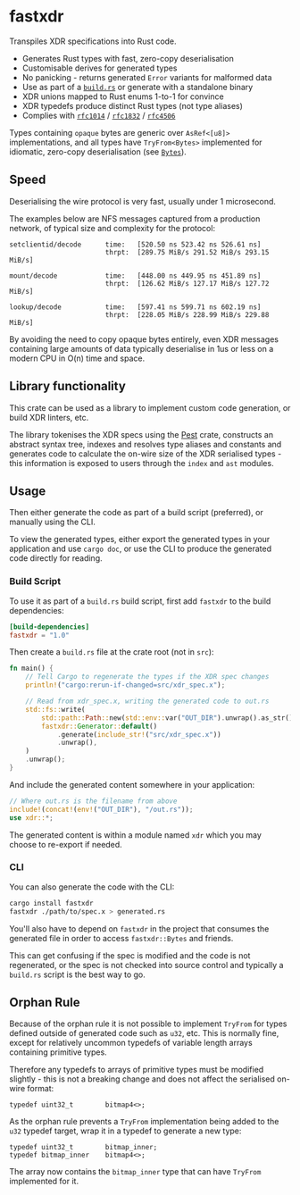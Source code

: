 # fastxdr

Transpiles XDR specifications into Rust code.

* Generates Rust types with fast, zero-copy deserialisation
* Customisable derives for generated types
* No panicking - returns generated `Error` variants for malformed data
* Use as part of a [`build.rs`] or generate with a standalone binary
* XDR unions mapped to Rust enums 1-to-1 for convince
* XDR typedefs produce distinct Rust types (not type aliases)
* Complies with [`rfc1014`] / [`rfc1832`] / [`rfc4506`] 

Types containing `opaque` bytes are generic over `AsRef<[u8]>` implementations,
and all types have `TryFrom<Bytes>` implemented for idiomatic, zero-copy
deserialisation (see [`Bytes`]). 

## Speed

Deserialising the wire protocol is very fast, usually under 1 microsecond. 

The examples below are NFS messages captured from a production network, of
typical size and complexity for the protocol:

```
setclientid/decode      time:   [520.50 ns 523.42 ns 526.61 ns]
                        thrpt:  [289.75 MiB/s 291.52 MiB/s 293.15 MiB/s]

mount/decode            time:   [448.00 ns 449.95 ns 451.89 ns]
                        thrpt:  [126.62 MiB/s 127.17 MiB/s 127.72 MiB/s]

lookup/decode           time:   [597.41 ns 599.71 ns 602.19 ns]
                        thrpt:  [228.05 MiB/s 228.99 MiB/s 229.88 MiB/s]
```

By avoiding the need to copy opaque bytes entirely, even XDR messages containing
large amounts of data typically deserialise in 1us or less on a modern CPU in
O(n) time and space.

## Library functionality

This crate can be used as a library to implement custom code generation, or
build XDR linters, etc.

The library tokenises the XDR specs using the [Pest] crate, constructs an
abstract syntax tree, indexes and resolves type aliases and constants and
generates code to calculate the on-wire size of the XDR serialised types - this
information is exposed to users through the `index` and `ast` modules.

## Usage

Then either generate the code as part of a build script (preferred), or manually
using the CLI.

To view the generated types, either export the generated types in your
application and use `cargo doc`, or use the CLI to produce the generated code
directly for reading.

### Build Script

To use it as part of a `build.rs` build script, first add `fastxdr` to the build
dependencies:

```toml
[build-dependencies]
fastxdr = "1.0"
```

Then create a `build.rs` file at the crate root (not in `src`):

```rust
fn main() {
    // Tell Cargo to regenerate the types if the XDR spec changes
    println!("cargo:rerun-if-changed=src/xdr_spec.x");

    // Read from xdr_spec.x, writing the generated code to out.rs
    std::fs::write(
        std::path::Path::new(std::env::var("OUT_DIR").unwrap().as_str()).join("out.rs"),
        fastxdr::Generator::default()
            .generate(include_str!("src/xdr_spec.x"))
            .unwrap(),
    )
    .unwrap();
}
```

And include the generated content somewhere in your application:

```rust 
// Where out.rs is the filename from above
include!(concat!(env!("OUT_DIR"), "/out.rs"));
use xdr::*;
```

The generated content is within a module named `xdr` which you may choose to
re-export if needed.

### CLI

You can also generate the code with the CLI:

```bash
cargo install fastxdr
fastxdr ./path/to/spec.x > generated.rs
```

You'll also have to depend on `fastxdr` in the project that consumes the
generated file in order to access `fastxdr::Bytes` and friends.

This can get confusing if the spec is modified and the code is not regenerated,
or the spec is not checked into source control and typically a `build.rs` script
is the best way to go.

## Orphan Rule

Because of the orphan rule it is not possible to implement `TryFrom` for types
defined outside of generated code such as `u32`, etc. This is normally fine,
except for relatively uncommon typedefs of variable length arrays containing
primitive types.

Therefore any typedefs to arrays of primitive types must be modified slightly -
this is not a breaking change and does not affect the serialised on-wire format:

```text
typedef uint32_t        bitmap4<>;
```

As the orphan rule prevents a `TryFrom` implementation being added to the `u32`
typedef target, wrap it in a typedef to generate a new type:

```text
typedef uint32_t        bitmap_inner;
typedef bitmap_inner    bitmap4<>;
```

The array now contains the `bitmap_inner` type that can have `TryFrom`
implemented for it.


[Pest]: https://github.com/pest-parser/pest
[PEG]: https://en.wikipedia.org/wiki/Parsing_expression_grammar
[`Bytes`]: https://docs.rs/bytes/0.5.6/bytes/struct.Bytes.html
[`build.rs`]: https://doc.rust-lang.org/cargo/reference/build-scripts.html
[`rfc1014`]: https://tools.ietf.org/html/rfc1014
[`rfc1832`]: https://tools.ietf.org/html/rfc1832
[`rfc4506`]: https://tools.ietf.org/html/rfc4506